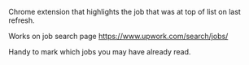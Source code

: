 Chrome extension that highlights the job that was at top of list on last refresh.

Works on job search page https://www.upwork.com/search/jobs/

Handy to mark which jobs you may have already read.